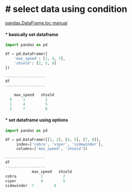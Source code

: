 # &#35; select data using condition
[pandas.DataFrame.loc manual](https://pandas.pydata.org/docs/reference/api/pandas.DataFrame.loc.html)

#### &#42; basically set dataframe
```python
import pandas as pd

df = pd.DataFrame({
    'max_speed': [1, 4, 7],
    'shield': [2, 5, 8]
})

------------------
df
------------------

    max_speed	shield
  0     1         2
  1     4         5
  2     7         8


```

#### &#42; set dataframe using options
```python
import pandas as pd

df = pd.DataFrame([[1, 2], [4, 5], [7, 8]],
     index=['cobra', 'viper', 'sidewinder'],
     columns=['max_speed', 'shield'])

------------------
df
------------------
            max_speed	shield
cobra	        1         2
viper	        4         5
sidewinder	7         8

```
